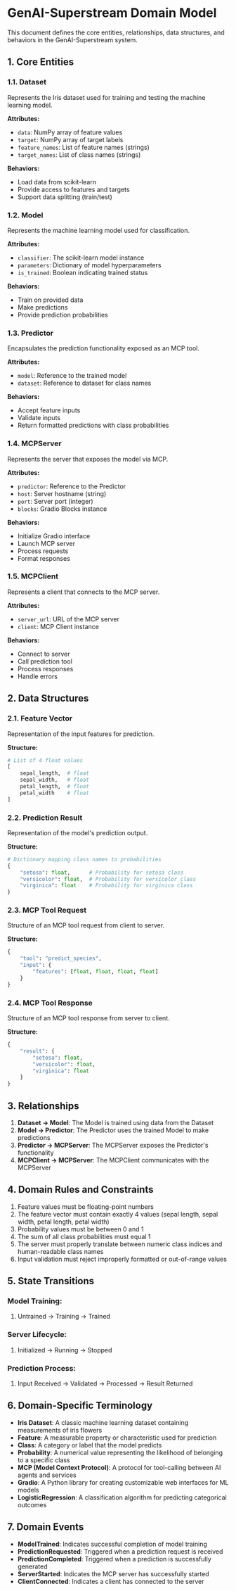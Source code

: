 # GenAI-Superstream Domain Model

This document defines the core entities, relationships, data structures, and behaviors in the GenAI-Superstream system.

## 1. Core Entities

### 1.1. Dataset
Represents the Iris dataset used for training and testing the machine learning model.

**Attributes:**
- `data`: NumPy array of feature values
- `target`: NumPy array of target labels
- `feature_names`: List of feature names (strings)
- `target_names`: List of class names (strings)

**Behaviors:**
- Load data from scikit-learn
- Provide access to features and targets
- Support data splitting (train/test)

### 1.2. Model
Represents the machine learning model used for classification.

**Attributes:**
- `classifier`: The scikit-learn model instance
- `parameters`: Dictionary of model hyperparameters
- `is_trained`: Boolean indicating trained status

**Behaviors:**
- Train on provided data
- Make predictions
- Provide prediction probabilities

### 1.3. Predictor
Encapsulates the prediction functionality exposed as an MCP tool.

**Attributes:**
- `model`: Reference to the trained model
- `dataset`: Reference to dataset for class names

**Behaviors:**
- Accept feature inputs
- Validate inputs
- Return formatted predictions with class probabilities

### 1.4. MCPServer
Represents the server that exposes the model via MCP.

**Attributes:**
- `predictor`: Reference to the Predictor
- `host`: Server hostname (string)
- `port`: Server port (integer)
- `blocks`: Gradio Blocks instance

**Behaviors:**
- Initialize Gradio interface
- Launch MCP server
- Process requests
- Format responses

### 1.5. MCPClient
Represents a client that connects to the MCP server.

**Attributes:**
- `server_url`: URL of the MCP server
- `client`: MCP Client instance

**Behaviors:**
- Connect to server
- Call prediction tool
- Process responses
- Handle errors

## 2. Data Structures

### 2.1. Feature Vector
Representation of the input features for prediction.

**Structure:**
```python
# List of 4 float values
[
    sepal_length,  # float
    sepal_width,   # float
    petal_length,  # float
    petal_width    # float
]
```

### 2.2. Prediction Result
Representation of the model's prediction output.

**Structure:**
```python
# Dictionary mapping class names to probabilities
{
    "setosa": float,      # Probability for setosa class
    "versicolor": float,  # Probability for versicolor class
    "virginica": float    # Probability for virginica class
}
```

### 2.3. MCP Tool Request
Structure of an MCP tool request from client to server.

**Structure:**
```python
{
    "tool": "predict_species",
    "input": {
        "features": [float, float, float, float]
    }
}
```

### 2.4. MCP Tool Response
Structure of an MCP tool response from server to client.

**Structure:**
```python
{
    "result": {
        "setosa": float,
        "versicolor": float,
        "virginica": float
    }
}
```

## 3. Relationships

1. **Dataset → Model**: The Model is trained using data from the Dataset
2. **Model → Predictor**: The Predictor uses the trained Model to make predictions
3. **Predictor → MCPServer**: The MCPServer exposes the Predictor's functionality
4. **MCPClient → MCPServer**: The MCPClient communicates with the MCPServer

## 4. Domain Rules and Constraints

1. Feature values must be floating-point numbers
2. The feature vector must contain exactly 4 values (sepal length, sepal width, petal length, petal width)
3. Probability values must be between 0 and 1
4. The sum of all class probabilities must equal 1
5. The server must properly translate between numeric class indices and human-readable class names
6. Input validation must reject improperly formatted or out-of-range values

## 5. State Transitions

### Model Training:
1. Untrained → Training → Trained

### Server Lifecycle:
1. Initialized → Running → Stopped

### Prediction Process:
1. Input Received → Validated → Processed → Result Returned

## 6. Domain-Specific Terminology

- **Iris Dataset**: A classic machine learning dataset containing measurements of iris flowers
- **Feature**: A measurable property or characteristic used for prediction
- **Class**: A category or label that the model predicts
- **Probability**: A numerical value representing the likelihood of belonging to a specific class
- **MCP (Model Context Protocol)**: A protocol for tool-calling between AI agents and services
- **Gradio**: A Python library for creating customizable web interfaces for ML models
- **LogisticRegression**: A classification algorithm for predicting categorical outcomes

## 7. Domain Events

- **ModelTrained**: Indicates successful completion of model training
- **PredictionRequested**: Triggered when a prediction request is received
- **PredictionCompleted**: Triggered when a prediction is successfully generated
- **ServerStarted**: Indicates the MCP server has successfully started
- **ClientConnected**: Indicates a client has connected to the server